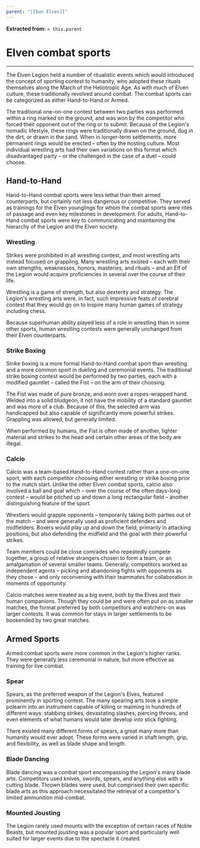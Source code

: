 ```yaml
---
parent: "[[Sun Elves]]"
---
```

**Extracted from:** `= this.parent`
# Elven combat sports

---

The Elven Legion held a number of ritualistic events which would introduced the concept of sporting contest to humanity, who adopted these rituals themselves along the March of the Heliotropic Age. As with much of Elven culture, these traditionally revolved around combat. The combat sports can be categorized as either Hand-to-Hand or Armed.

The traditional one-on-one contest between two parties was performed within a ring marked on the ground, and was won by the competitor who forced their opponent out of the ring or to submit. Because of the Legion's nomadic lifestyle, these rings were traditionally drawn on the ground, dug in the dirt, or drawn in the sand. When in longer-term settlements, more permanent rings would be erected – often by the hosting culture. Most individual wrestling arts had their own variations on this format which disadvantaged party – or the challenged in the case of a duel – could choose.

## Hand-to-Hand

Hand-to-Hand combat sports were less lethal than their armed counterparts, but certainly not less dangerous or competitive. They served as trainings for the Elven younglings for whom the combat sports were rites of passage and even key milestones in development. For adults, Hand-to-Hand combat sports were key to communicating and maintaining the hierarchy of the Legion and the Elven society.

### Wrestling

Strikes were prohibited in all wrestling contest, and most wrestling arts instead focused on grappling. Many wrestling arts existed – each with their own strengths, weaknesses, honors, masteries, and rituals – and an Elf of the Legion would acquire proficiencies in several over the course of their life.

Wrestling is a game of strength, but also dexterity and strategy. The Legion's wrestling arts were, in fact, such impressive feats of cerebral contest that they would go on to inspire many human games of strategy including chess.

Because superhuman ability played less of a role in wrestling than in some other sports, human wrestling contests were generally unchanged from their Elven counterparts.

### Strike Boxing

Strike boxing is a more formal Hand-to-Hand combat sport than wrestling and a more common sport in dueling and ceremonial events. The traditional strike boxing contest would be performed by two parties, each with a modified gauntlet – called the Fist – on the arm of their choosing.

The Fist was made of pure bronze, and worn over a ropes-wrapped hand. Welded into a solid bludgeon, it not have the mobility of a standard gauntlet and was more of a club. Because of this, the selected arm was handicapped but also capable of significantly more powerful strikes. Grappling was allowed, but generally limited.

When performed by humans, the Fist is often made of another, lighter material and strikes to the head and certain other areas of the body are illegal.

### Calcio

Calcio was a team-based Hand-to-Hand contest rather than a one-on-one sport, with each competitor choosing either wrestling or strike boxing prior to the match start. Unlike the other Elven combat sports, calcio also involved a ball and goal which – over the course of the often days-long contest – would be pitched up and down a long rectangular field – another distinguishing feature of the sport.

Wrestlers would grapple opponents – temporarily taking both parties out of the match – and were generally used as proficient defenders and midfielders. Boxers would play up and down the field, primarily in attacking positions, but also defending the midfield and the goal with their powerful strikes.

Team members could be close comrades who repeatedly compete together, a group of relative strangers chosen to form a team, or an amalgamation of several smaller teams. Generally, competitors worked as independent agents – picking and abandoning fights with opponents as they chose – and only reconvening with their teammates for collaboration in moments of opportunity.

Calcio matches were treated as a big event, both by the Elves and their human companions. Though they could be and were often put on as smaller matches, the format preferred by both competitors and watchers-on was larger contests. It was common for stays in larger settlements to be bookended by two great matches.

## Armed Sports

Armed combat sports were more common in the Legion's higher ranks. They were generally less ceremonial in nature, but more effective as training for live combat.

### Spear

Spears, as the preferred weapon of the Legion's Elves, featured prominently in sporting contest. The many spearing arts took a simple polearm into an instrument capable of killing or maiming in hundreds of different ways: stabbing strikes, devastating slashes, piercing throws, and even elements of what humans would later develop into stick fighting.

There existed many different forms of spears, a great many more than humanity would ever adopt. These forms were varied in shaft length, grip, and flexibility, as well as blade shape and length.

### Blade Dancing

Blade dancing was a combat sport encompassing the Legion's many blade arts. Competitors used knives, swords, spears, and anything else with a cutting blade. Thrown blades were used, but comprised their own specific blade arts as this approach necessitated the retrieval of a competitor's limited ammunition mid-combat.

### Mounted Jousting

The Legion rarely used mounts with the exception of certain races of Noble Beasts, but mounted jousting was a popular sport and particularly well suited for larger events due to the spectacle it created.